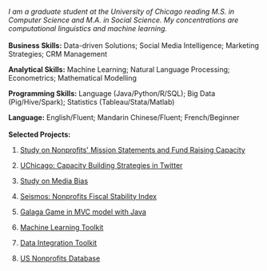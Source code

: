 *I am a graduate student at the University of Chicago reading M.S. in Computer Science and M.A. in Social Science. My concentrations are computational linguistics and machine learning.*
<br />
<br />
**Business Skills:** Data-driven Solutions; Social Media Intelligence; Marketing Strategies; CRM Management 

**Analytical Skills:** Machine Learning; Natural Language Processing; Econometrics; Mathematical Modelling

**Programming Skills:** Language (Java/Python/R/SQL); Big Data (Pig/Hive/Spark); Statistics (Tableau/Stata/Matlab)

**Language:** English/Fluent; Mandarin Chinese/Fluent; French/Beginner
<br />
<br />
**Selected Projects:**

1. [Study on Nonprofits' Mission Statements and Fund Raising Capacity](https://github.com/yuxiaosun/USngomission)

2. [UChicago: Capacity Building Strategies in Twitter](https://github.com/yuxiaosun/twitter)

3. [Study on Media Bias](https://github.com/yuxiaosun/hwcfpp/tree/master/project)

4. [Seismos: Nonprofits Fiscal Stability Index](https://github.com/aldengolab/seismos-NFP-stability-prediction)

5. [Galaga Game in MVC model with Java](https://github.com/yuxiaosun/javagame)

6. [Machine Learning Toolkit](https://github.com/yuxiaosun/capp-455136/tree/master/mlpipe)

7. [Data Integration Toolkit](https://github.com/yuxiaosun/capp-455136/tree/master/dataintegration)

8. [US Nonprofits Database](https://github.com/yuxiaosun/USngo)
